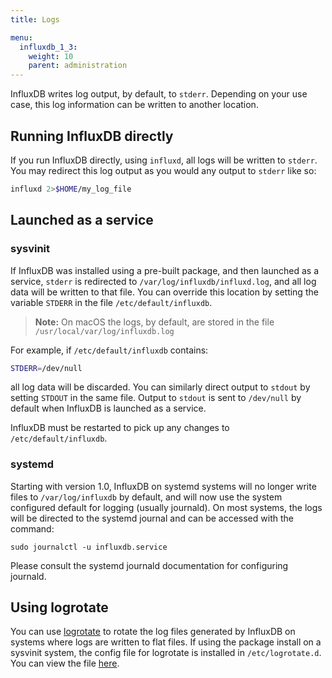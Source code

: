 ```yaml
---
title: Logs

menu:
  influxdb_1_3:
    weight: 10
    parent: administration
---
```


InfluxDB writes log output, by default, to `stderr`.
Depending on your use case, this log information can be written to another location.

## Running InfluxDB directly

If you run InfluxDB directly, using `influxd`, all logs will be written to `stderr`.
You may redirect this log output as you would any output to `stderr` like so:

```bash
influxd 2>$HOME/my_log_file
```

## Launched as a service

### sysvinit

If InfluxDB was installed using a pre-built package, and then launched
as a service, `stderr` is redirected to
`/var/log/influxdb/influxd.log`, and all log data will be written to
that file.  You can override this location by setting the variable
`STDERR` in the file `/etc/default/influxdb`.

>**Note:** On macOS the logs, by default, are stored in the file `/usr/local/var/log/influxdb.log`

For example, if `/etc/default/influxdb` contains:

```bash
STDERR=/dev/null
```

all log data will be discarded.  You can similarly direct output to
`stdout` by setting `STDOUT` in the same file.  Output to `stdout` is
sent to `/dev/null` by default when InfluxDB is launched as a service.

InfluxDB must be restarted to pick up any changes to `/etc/default/influxdb`.

### systemd

Starting with version 1.0, InfluxDB on systemd systems will no longer
write files to `/var/log/influxdb` by default, and will now use the
system configured default for logging (usually journald).  On most
systems, the logs will be directed to the systemd journal and can be
accessed with the command:

```
sudo journalctl -u influxdb.service
```

Please consult the systemd journald documentation for configuring
journald.

## Using logrotate

You can use [logrotate](http://manpages.ubuntu.com/manpages/hardy/man8/logrotate.8.html) to rotate the log files generated by InfluxDB on systems where logs are written to flat files.
If using the package install on a sysvinit system, the config file for logrotate is installed in `/etc/logrotate.d`.
You can view the file [here](https://github.com/influxdb/influxdb/blob/master/scripts/logrotate).
